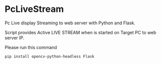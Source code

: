 # PcLiveStream
Pc Live display Streaming to web server with Python and Flask.

Script provides Active LIVE STREAM when is started on Target PC to web server IP.

Please run this command
```
pip install opencv-python-headless Flask
```
